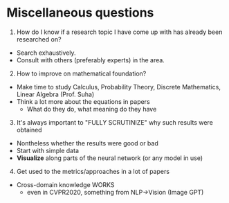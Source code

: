 # Miscellaneous questions

1. How do I know if a research topic I have come up with has already been researched on?
* Search exhaustively.
* Consult with others (preferably experts) in the area.

2. How to improve on mathematical foundation?
* Make time to study Calculus, Probability Theory, Discrete Mathematics, Linear Algebra (Prof. Suha)
* Think a lot more about the equations in papers
  * What do they do, what meaning do they have

3. It's always important to "FULLY SCRUTINIZE" why such results were obtained
* Nontheless whether the results were good or bad
* Start with simple data
* **Visualize** along parts of the neural network (or any model in use)

4. Get used to the metrics/approaches in a lot of papers
* Cross-domain knowledge WORKS
  * even in CVPR2020, something from NLP->Vision (Image GPT)
